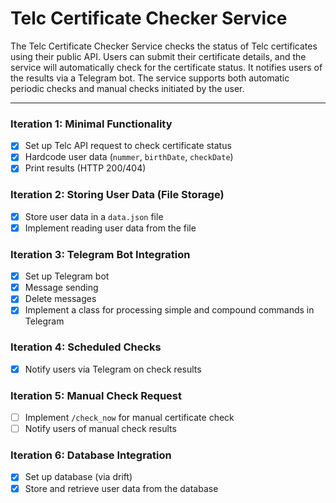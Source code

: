 # Telc Certificate Checker Service

The Telc Certificate Checker Service checks the status of Telc certificates using their public API. Users can submit their certificate details, and the service will automatically check for the certificate status. It notifies users of the results via a Telegram bot. The service supports both automatic periodic checks and manual checks initiated by the user.

---

### Iteration 1: Minimal Functionality
- [x] Set up Telc API request to check certificate status
- [x] Hardcode user data (`nummer`, `birthDate`, `checkDate`)
- [x] Print results (HTTP 200/404)

### Iteration 2: Storing User Data (File Storage)
- [x] Store user data in a `data.json` file
- [x] Implement reading user data from the file

### Iteration 3: Telegram Bot Integration
- [x] Set up Telegram bot
- [x] Message sending
- [x] Delete messages
- [x] Implement a class for processing simple and compound commands in Telegram

### Iteration 4: Scheduled Checks
- [x] Notify users via Telegram on check results

### Iteration 5: Manual Check Request
- [ ] Implement `/check_now` for manual certificate check
- [ ] Notify users of manual check results

### Iteration 6: Database Integration
- [x] Set up database (via drift)
- [x] Store and retrieve user data from the database
